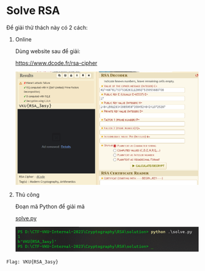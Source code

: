 # Solve **RSA**

Để giải thử thách này có 2 cách:

1. Online

    Dùng website sau để giải:

    <https://www.dcode.fr/rsa-cipher>

    ![Alt text](image.png)
2. Thủ công

    Đoạn mã Python để giải mã

    [solve.py](solve.py)

    ![Alt text](image-1.png)

`Flag: VKU{RSA_3asy}`
